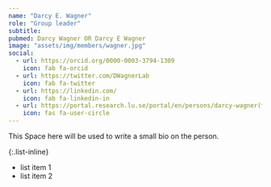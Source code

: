 ```yaml
---
name: "Darcy E. Wagner"
role: "Group leader"
subtitle:
pubmed: Darcy Wagner OR Darcy E Wagner
image: "assets/img/members/wagner.jpg"
social:
  - url: https://orcid.org/0000-0003-3794-1309
    icon: fab fa-orcid
  - url: https://twitter.com/DWagnerLab
    icon: fab fa-twitter
  - url: https://linkedin.com/
    icon: fab fa-linkedin-in
  - url: https://portal.research.lu.se/portal/en/persons/darcy-wagner(f5bc7915-12f6-415b-8203-fcc7adb02d45).html
    icon: fas fa-user-circle
---
```

This Space here will be used to write a small bio on the person.

{:.list-inline}
- list item 1
- list item 2
